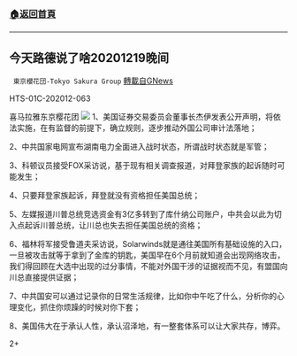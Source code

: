 ###  [:house:返回首頁](https://github.com/ourhimalayas/txt)
---

## 今天路德说了啥20201219晚间
` 東京櫻花団-Tokyo Sakura Group` [轉載自GNews](https://gnews.org/zh-hans/674201/)

HTS-01C-202012-063

喜马拉雅东京樱花团
![]()![](https://gnews-media-offload.s3.amazonaws.com/wp-content/uploads/2020/12/21223910/%E7%94%BB%E5%83%8F1-24.png)
1、美国证券交易委员会董事长杰伊发表公开声明，将依法实施，在有监督的前提下，确立规则，逐步推动外国公司审计法落地；

2、中共国家电网宣布湖南电力全面进入战时状态，所谓战时状态就是军管；

3、科顿议员接受FOX采访说，基于现有相关调查报道，对拜登家族的起诉随时可能发生；

4、只要拜登家族起诉，拜登就没有资格担任美国总统；

5、左媒报道川普总统竞选资金有3亿多转到了库什纳公司账户，中共会以此为切入点起诉川普总统，让川总也失去担任美国总统的资格；

6、福林将军接受鲁道夫采访说，Solarwinds就是通往美国所有基础设施的入口，一旦被攻击就等于拿到了金库的钥匙，美国早在6个月前就知道会出现网络攻击，我们得回顾在大选中出现的过分事情，不能对外国干涉的证据视而不见，有盟国向川总直接提供证据；

7、中共国安可以通过记录你的日常生活规律，比如你中午吃了什么，分析你的心理变化，抓住你烦躁的时候对你下套；

8、美国伟大在于承认人性，承认沼泽地，有一整套体系可以让大家共存，博弈。

2+
